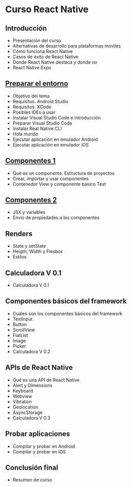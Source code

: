 # Curso React Native

## Introducción
* Presentación del curso
* Alternativas de desarrollo para plataformas móviles
* Cómo funciona React Native
* Casos de éxito de React Native
* Donde React Native destaca y donde no
* React Native Expo
## [Preparar el entorno](https://github.com/zariweyo/curso-react-native/tree/hola_mundo)
* Objetivo del tema
* Requisitos. Android Studio
* Requisitos. XCode
* Posibles IDEs a usar
* Instalar Visual Studio Code e introducción
* Preparar Visual Studio Code
* Instalar Reat Native CLI
* Hola mundo
* Ejecutar aplicación en emulador Android
* Ejecutar aplicación en emulador iOS
## [Componentes 1](https://github.com/zariweyo/curso-react-native/tree/componentes-1)
* Qué es un componente. Estructura de proyectos
* Crear, importar y usar componentes
* Contenedor View y componente básico Text
## [Componentes 2](https://github.com/zariweyo/curso-react-native/tree/propiedades)
* JSX y variables
* Envío de propiedades a los componentes
## Renders
* State y setState
* Heigth, Width y  Flexbox
* Estilos
## Calculadora V 0.1
* Calculadora V 0.1
## Componentes básicos del framework
* Cuáles son los componentes básicos del framework
* TextInput
* Button
* ScrollView
* FlatList
* Image 
* Picker
* Calculadora V 0.2
## APIs de React Native
* Qué es una API de React Native
* Alert y Dimensions
* Keyboard
* Webview
* Vibration
* Geolocation
* AsyncStorage
* Calculadora V 0.3
## Probar aplicaciones
* Compilar y probar en Android
* Compilar y probar en iOS
## Conclusión final
* Resumen de curso
